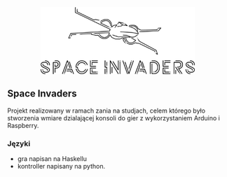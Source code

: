 <div align="center">
<img width="70%" src="https://github.com/SerhiiRI/Space-Invaders/blob/master/si.png">
</div>


## Space Invaders
Projekt realizowany w ramach zania na studjach, celem którego było stworzenia wmiare dzialającej konsoli do gier z wykorzystaniem Arduino i Raspberry.

### Języki 
- gra napisan na Haskellu 
- kontroller napisany na python. 

